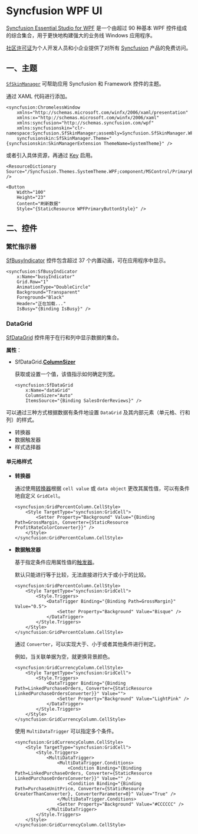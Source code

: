 # Syncfusion WPF UI

[Syncfusion Essential Studio for WPF](https://help.syncfusion.com/wpf/welcome-to-syncfusion-essential-wpf) 是一个由超过 90 种基本 WPF 控件组成的综合集合，用于更快地构建强大的业务线 Windows 应用程序。

[社区许可证](https://www.syncfusion.com/products/communitylicense)为个人开发人员和小企业提供了对所有 [Syncfusion](https://www.syncfusion.com/) 产品的免费访问。

## 一、主题

[`SfSkinManager`](https://help.syncfusion.com/cr/wpf/Syncfusion.SfSkinManager.SfSkinManager.html) 可帮助应用 Syncfusion 和 Framework 控件的主题。

通过 XAML 代码进行添加。

```xaml
<syncfusion:ChromelessWindow
    xmlns="http://schemas.microsoft.com/winfx/2006/xaml/presentation"
    xmlns:x="http://schemas.microsoft.com/winfx/2006/xaml"
    xmlns:syncfusion="http://schemas.syncfusion.com/wpf"
    xmlns:syncfusionskin="clr-namespace:Syncfusion.SfSkinManager;assembly=Syncfusion.SfSkinManager.WPF"
    syncfusionskin:SfSkinManager.Theme="{syncfusionskin:SkinManagerExtension ThemeName=SystemTheme}" />
```

或者引入具体资源，再通过 [Key](https://help.syncfusion.com/wpf/themes/skin-manager#resource-key-list) 启用。

```xaml
<ResourceDictionary Source="/Syncfusion.Themes.SystemTheme.WPF;component/MSControl/PrimaryButton.xaml" />

<Button
    Width="100"
    Height="23"
    Content="刷新数据"
    Style="{StaticResource WPFPrimaryButtonStyle}" />
```

## 二、控件

### 繁忙指示器

[SfBusyIndicator](https://help.syncfusion.com/wpf/busy-indicator/overview) 控件包含超过 37 个内置动画，可在应用程序中显示。

```xaml
<syncfusion:SfBusyIndicator
    x:Name="busyIndicator"
    Grid.Row="1"
    AnimationType="DoubleCircle"
    Background="Transparent"
    Foreground="Black"
    Header="正在加载..."
    IsBusy="{Binding IsBusy}" />
```

### DataGrid

[SfDataGrid](https://help.syncfusion.com/wpf/datagrid/overview) 控件用于在行和列中显示数据的集合。

**属性**：

- SfDataGrid.[**ColumnSizer**](https://help.syncfusion.com/cr/wpf/Syncfusion.UI.Xaml.Grid.SfDataGrid.html#Syncfusion_UI_Xaml_Grid_SfDataGrid_ColumnSizer)

  获取或设置一个值，该值指示如何确定列宽。

  ```xaml
  <syncfusion:SfDataGrid
      x:Name="dataGrid"
      ColumnSizer="Auto"
      ItemsSource="{Binding SalesOrderReviews}" />
  ```

可以通过三种方式根据数据有条件地设置 `DataGrid` 及其内部元素（单元格、行和列）的样式。

- 转换器
- 数据触发器
- 样式选择器

#### 单元格样式

- **转换器**

  通过使用[转换器](https://help.syncfusion.com/wpf/datagrid/conditional-styling#conditional-styling-of-cells-using-converter)根据 `cell value` 或 `data object` 更改其属性值，可以有条件地自定义 `GridCell`。
  
  ```xaml
  <syncfusion:GridPercentColumn.CellStyle>
      <Style TargetType="syncfusion:GridCell">
          <Setter Property="Background" Value="{Binding Path=GrossMargin, Converter={StaticResource ProfitRateColorConverter}}" />
      </Style>
  </syncfusion:GridPercentColumn.CellStyle>
  ```

- **数据触发器**

  基于指定条件应用属性值的[触发器](https://help.syncfusion.com/wpf/datagrid/conditional-styling#conditional-styling-of-cells-using-triggers)。

  默认只能进行等于比较，无法直接进行大于或小于的比较。
  
  ```xaml
  <syncfusion:GridPercentColumn.CellStyle>
      <Style TargetType="syncfusion:GridCell">
          <Style.Triggers>
              <DataTrigger Binding="{Binding Path=GrossMargin}" Value="0.5">
                  <Setter Property="Background" Value="Bisque" />
              </DataTrigger>
          </Style.Triggers>
      </Style>
  </syncfusion:GridPercentColumn.CellStyle>
  ```

  通过 `Converter`，可以实现大于、小于或者其他条件进行判定。

  例如，当关联单据为空，就更换背景颜色。
  
  ```xaml
  <syncfusion:GridCurrencyColumn.CellStyle>
      <Style TargetType="syncfusion:GridCell">
          <Style.Triggers>
              <DataTrigger Binding="{Binding Path=LinkedPurchaseOrders, Converter={StaticResource LinkedPurchaseOrdersConverter}}" Value="">
                  <Setter Property="Background" Value="LightPink" />
              </DataTrigger>
          </Style.Triggers>
      </Style>
  </syncfusion:GridCurrencyColumn.CellStyle>
  ```

  使用 `MultiDataTrigger` 可以指定多个条件。
  
  ```xaml
  <syncfusion:GridCurrencyColumn.CellStyle>
      <Style TargetType="syncfusion:GridCell">
          <Style.Triggers>
              <MultiDataTrigger>
                  <MultiDataTrigger.Conditions>
                      <Condition Binding="{Binding Path=LinkedPurchaseOrders, Converter={StaticResource LinkedPurchaseOrdersConverter}}" Value="" />
                      <Condition Binding="{Binding Path=PurchaseUnitPrice, Converter={StaticResource GreaterThanConverter}, ConverterParameter=0}" Value="True" />
                  </MultiDataTrigger.Conditions>
                  <Setter Property="Background" Value="#CCCCCC" />
              </MultiDataTrigger>
          </Style.Triggers>
      </Style>
  </syncfusion:GridCurrencyColumn.CellStyle>
  ```

